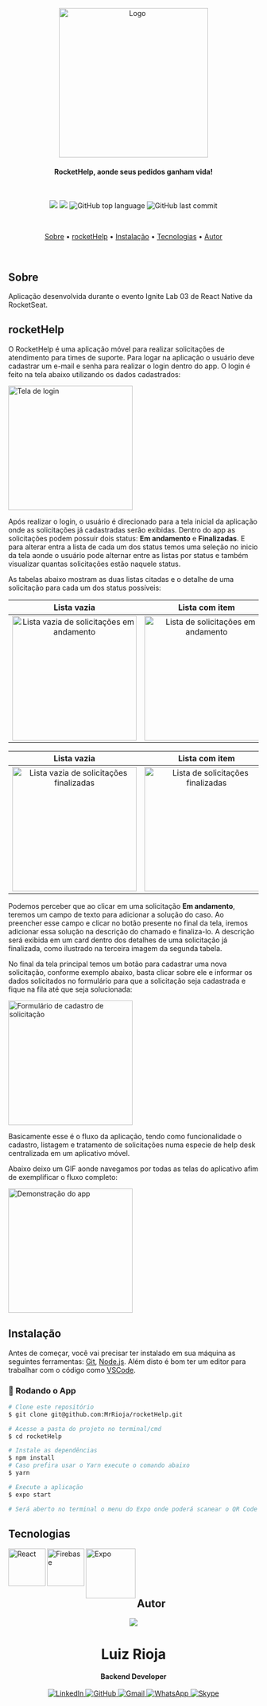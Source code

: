 <p align="center">
  <img src="./src/assets/logo_primary.svg" alt="Logo" width="300"/>
  <br>
</p>
<h4 align="center">
  RocketHelp, aonde seus pedidos ganham vida!
</h4>

<br>

<p align="center">
  <img src="https://img.shields.io/static/v1?label=Rocket&message=Help&color=blueviolet&style=for-the-badge"/>
  <img src="https://img.shields.io/github/license/MrRioja/rocketHelp?color=blueviolet&logo=License&style=for-the-badge"/>
  <img alt="GitHub top language" src="https://img.shields.io/github/languages/top/MrRioja/rocketHelp?color=blueviolet&logo=TypeScript&logoColor=white&style=for-the-badge">
  <img alt="GitHub last commit" src="https://img.shields.io/github/last-commit/MrRioja/rocketHelp?color=blueviolet&style=for-the-badge">
</p>

<br>

<p align="center">
  <a href="#sobre">Sobre</a> •
  <a href="#rocketHelp">rocketHelp</a> •
  <a href="#instalação">Instalação</a> •
  <a href="#tecnologias">Tecnologias</a> •
  <a href="#autor">Autor</a>  
</p>

<br>

## Sobre

Aplicação desenvolvida durante o evento Ignite Lab 03 de React Native da RocketSeat.

## rocketHelp

O RocketHelp é uma aplicação móvel para realizar solicitações de atendimento para times de suporte.
Para logar na aplicação o usuário deve cadastrar um e-mail e senha para realizar o login dentro do app. O login é feito na tela abaixo utilizando os dados cadastrados:

<img src="./readme/login.png" alt="Tela de login" width="250px" />

Após realizar o login, o usuário é direcionado para a tela inicial da aplicação onde as solicitações já cadastradas serão exibidas. Dentro do app as solicitações podem possuir dois status: **Em andamento** e **Finalizadas**. E para alterar entra a lista de cada um dos status temos uma seleção no inicio da tela aonde o usuário pode alternar entre as listas por status e também visualizar quantas solicitações estão naquele status.

As tabelas abaixo mostram as duas listas citadas e o detalhe de uma solicitação para cada um dos status possíveis:

|                                                  Lista vazia                                                   |                                           Lista com item                                           |                                         Detalhe da solicitação                                         |
| :------------------------------------------------------------------------------------------------------------: | :------------------------------------------------------------------------------------------------: | :----------------------------------------------------------------------------------------------------: |
| <img src="./readme/home-open-orders-empty.png" alt="Lista vazia de solicitações em andamento" width="250px" /> | <img src="./readme/home-open-orders.png" alt="Lista de solicitações em andamento" width="250px" /> | <img src="./readme/open-order-details.png" alt="Detalhes da solicitação em andamento" width="250px" /> |

|                                                   Lista vazia                                                   |                                           Lista com item                                            |                                         Detalhe da solicitação                                         |
| :-------------------------------------------------------------------------------------------------------------: | :-------------------------------------------------------------------------------------------------: | :----------------------------------------------------------------------------------------------------: |
| <img src="./readme/home-closed-orders-empty.png" alt="Lista vazia de solicitações finalizadas" width="250px" /> | <img src="./readme/home-closed-orders.png" alt="Lista de solicitações finalizadas" width="250px" /> | <img src="./readme/closed-order-details.png" alt="Detalhes da solicitação finalizada" width="250px" /> |

Podemos perceber que ao clicar em uma solicitação **Em andamento**, teremos um campo de texto para adicionar a solução do caso. Ao preencher esse campo e clicar no botão presente no final da tela, iremos adicionar essa solução na descrição do chamado e finaliza-lo. A descrição será exibida em um card dentro dos detalhes de uma solicitação já finalizada, como ilustrado na terceira imagem da segunda tabela.

No final da tela principal temos um botão para cadastrar uma nova solicitação, conforme exemplo abaixo, basta clicar sobre ele e informar os dados solicitados no formulário para que a solicitação seja cadastrada e fique na fila até que seja solucionada:

<img src="./readme/order-form.png" alt="Formulário de cadastro de solicitação" width="250px" />

Basicamente esse é o fluxo da aplicação, tendo como funcionalidade o cadastro, listagem e tratamento de solicitações numa especie de help desk centralizada em um aplicativo móvel.

Abaixo deixo um GIF aonde navegamos por todas as telas do aplicativo afim de exemplificar o fluxo completo:

<img src="./readme/app-demo.gif" alt="Demonstração do app" width="250px" />

## Instalação

Antes de começar, você vai precisar ter instalado em sua máquina as seguintes ferramentas:
[Git](https://git-scm.com), [Node.js](https://nodejs.org/en/).
Além disto é bom ter um editor para trabalhar com o código como [VSCode](https://code.visualstudio.com/).

### 📱 Rodando o App

```bash
# Clone este repositório
$ git clone git@github.com:MrRioja/rocketHelp.git

# Acesse a pasta do projeto no terminal/cmd
$ cd rocketHelp

# Instale as dependências
$ npm install
# Caso prefira usar o Yarn execute o comando abaixo
$ yarn

# Execute a aplicação
$ expo start

# Será aberto no terminal o menu do Expo onde poderá scanear o QR Code para executar o app diretamente no seu celular ou as opções de executar no emulador android ou iOS
```

## Tecnologias

<img align="left" src="https://profilinator.rishav.dev/skills-assets/react-original-wordmark.svg" alt="React" height="75" />

<img align="left" src="https://firebase.google.com/static/downloads/brand-guidelines/PNG/logo-standard.png?hl=pt-br" alt="Firebase" height="75" />

<img align="left" src="https://www.svgrepo.com/show/353722/expo.svg" alt="Expo" height="100" />

<br><br><br><br>

## Autor

<div align="center">
<img src="https://images.weserv.nl/?url=avatars.githubusercontent.com/u/55336456?v=4&h=100&w=100&fit=cover&mask=circle&maxage=7d" />
<h1>Luiz Rioja</h1>
<strong>Backend Developer</strong>
<br/>
<br/>

<a href="https://linkedin.com/in/luizrioja" target="_blank">
<img alt="LinkedIn" src="https://img.shields.io/badge/linkedin-%230077B5.svg?style=for-the-badge&logo=linkedin&logoColor=white"/>
</a>

<a href="https://github.com/mrrioja" target="_blank">
<img alt="GitHub" src="https://img.shields.io/badge/github-%23121011.svg?style=for-the-badge&logo=github&logoColor=white"/>
</a>

<a href="mailto:lulyrioja@gmail.com?subject=Fala%20Dev" target="_blank">
<img alt="Gmail" src="https://img.shields.io/badge/Gmail-D14836?style=for-the-badge&logo=gmail&logoColor=white" />
</a>

<a href="https://api.whatsapp.com/send?phone=5511933572652" target="_blank">
<img alt="WhatsApp" src="https://img.shields.io/badge/WhatsApp-25D366?style=for-the-badge&logo=whatsapp&logoColor=white"/>
</a>

<a href="https://join.skype.com/invite/tvBbOq03j5Uu" target="_blank">
<img alt="Skype" src="https://img.shields.io/badge/SKYPE-%2300AFF0.svg?style=for-the-badge&logo=Skype&logoColor=white"/>
</a>

<br/>
<br/>
</div>
